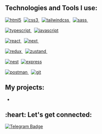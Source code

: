 <h2 align="left">Technologies and Tools I use:</h2>
<p align="left">
    <a href="https://www.w3.org/html/" target="_blank"> <img src="https://img.shields.io/badge/HTML5-E34F26?style=for-the-badge&logo=html5&logoColor=white" alt="html5" /></a>&nbsp;
    <a href="https://www.w3schools.com/css/" target="_blank"> <img src="https://img.shields.io/badge/CSS3-1572B6?style=for-the-badge&logo=css3&logoColor=white" alt="css3" /> </a>&nbsp;
    <a href="https://www.w3schools.com/css/" target="_blank"> <img src="https://img.shields.io/badge/Tailwind_CSS-38B2AC?style=for-the-badge&logo=tailwind-css&logoColor=white" alt="tailwindcss" /> </a>&nbsp;
    <a href="https://sass-lang.com" target="_blank"> <img src="https://img.shields.io/badge/Sass-CC6699?style=for-the-badge&logo=sass&logoColor=white" alt="sass" /> </a>&nbsp;
    </br>
    </br>
    <a href="https://www.typescriptlang.org/" target="_blank"> <img src="https://img.shields.io/badge/TypeScript-007ACC?style=for-the-badge&logo=typescript&logoColor=white" alt="typescript"/> </a>&nbsp;
    <a href="https://262.ecma-international.org/" target="_blank"><img src="https://img.shields.io/badge/JavaScript-323330?style=for-the-badge&logo=javascript&logoColor=F7DF1E" alt="javascript" /></a>
    </br>
    </br>
    <a href="https://reactjs.org/" target="_blank"> <img src="https://img.shields.io/badge/React-20232A?style=for-the-badge&logo=react&logoColor=61DAFB" alt="react" /> </a>&nbsp;
    <a href="https://nextjs.org/" target="_blank"> <img src="https://img.shields.io/badge/Next-black?style=for-the-badge&logo=next.js&logoColor=white" alt="next" /> </a>&nbsp;
    </br>
    </br>
    <a href="https://redux-toolkit.js.org/introduction/getting-started" target="_blank"> <img src="https://img.shields.io/badge/redux-%23593d88.svg?style=for-the-badge&logo=redux&logoColor=white" alt="redux"/> </a>&nbsp;
    <a href="https://zustand.docs.pmnd.rs/getting-started/introduction" target="_blank"> <img src="https://img.shields.io/badge/zustand-%2320232a.svg?style=for-the-badge" alt="zustand"/> </a>&nbsp;
    </br>
    </br>
    <a href="https://docs.nestjs.com/"><img src="https://img.shields.io/badge/NESTJS-red?style=for-the-badge&logo=nestjs" alt="nest" /></a>&nbsp;
    <a href="https://expressjs.com/"><img src="https://img.shields.io/badge/Express.js-404D59?style=for-the-badge" alt="express" /></a>&nbsp;
    </br>
    </br>
    <a href="https://www.postman.com/" target="_blank"> <img src="https://img.shields.io/badge/Postman-FF6C37?style=for-the-badge&logo=postman&logoColor=white" alt="postman" /> </a>&nbsp;
    <a href="https://git-scm.com/" target="_blank"> <img src="https://img.shields.io/badge/GIT-E44C30?style=for-the-badge&logo=git&logoColor=white" alt="git" /> </a>
</p>

<h2 align="left">My projects: </h2>

- 

<h2 align="left">:heart: Let's get connected:</h2>

[![Telegram Badge](https://img.shields.io/badge/Telegram-2CA5E0?style=for-the-badge&logo=telegram&logoColor=white)](https://t.me/Flain)&nbsp;
